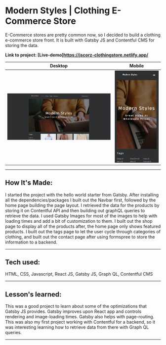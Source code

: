 # Modern Styles | Clothing E-Commerce Store

E-Commerce stores are pretty common now, so I decided to build a clothing e-commerce store front. It is built with Gatsby JS and Contentful CMS for storing the data.

**Link to project: [Live-demo]https://jscorz-clothingstore.netlify.app/**

|                    Desktop                     |                        Mobile                         |
| :--------------------------------------------: | :---------------------------------------------------: |
| ![meals2u](src/assets/images/modernstyles.png) | ![meals2u2](src/assets/images/modernstylesmobile.png) |

---

## **How It's Made:**

I started the project with the hello world starter from Gatsby. After installing all the dependencies/packages I built out the Navbar first, followed by the home page building the page layout. I retrieved the data for the products by storing it on Contentful API and then building out graphQL queries to retrieve the data. I used Gatsby Images for most of the images to help with loading times and add a bit of customization to them. I built out the shop page to display all of the products after, the home page only shows featured products. I built out the tags page to let the user cycle through categories of clothing, and built out the contact page after using formspree to store the information to a backend.

---

## **Tech used:**

HTML, CSS, Javascript, React JS, Gatsby JS, Graph QL, Contentful CMS

---

## **Lesson's learned:**

This was a good project to learn about some of the optimizations that Gatsby JS provides. Gatsby improves upon React app and controls rendering and image-loading times. Gatsby also helps with page-routing. This was also my first project working with Contentful for a backend, so it was interesting learning how to retrieve data from there with Graph QL queries.

---
